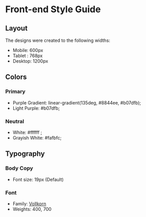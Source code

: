 # Front-end Style Guide

## Layout

The designs were created to the following widths:

- Mobile: 600px
- Tablet : 768px
- Desktop: 1200px

## Colors

### Primary

- Purple Gradient: linear-gradient(135deg, #8844ee, #b07dfb);
- Light Purple: #b07dfb;

### Neutral

- White: #ffffff ;
- Grayish White: #fafbfc;

## Typography

### Body Copy

- Font size: 19px (Default)

### Font

- Family: [Vollkorn](https://fonts.google.com/specimen/Vollkorn)
- Weights: 400, 700
